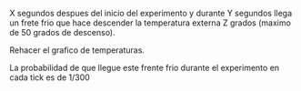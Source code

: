 X segundos despues del inicio del experimento y durante Y segundos llega un frete frio que hace descender la temperatura externa Z grados (maximo de 50 grados de descenso).

Rehacer el grafico de temperaturas.


La probabilidad de que llegue este frente frio durante el experimento en cada tick es de 1/300